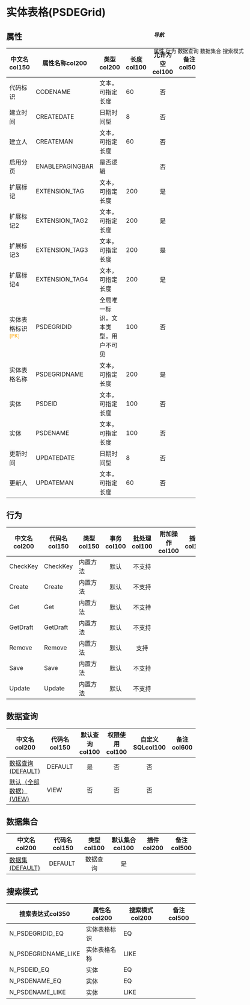 # 实体表格(PSDEGrid)  <!-- {docsify-ignore-all} -->


## 属性
|    中文名col150 | 属性名称col200           | 类型col200     | 长度col100    |允许为空col100    |  备注col500  |
| --------   |------------| -----  | -----  | :----: | -------- |
|代码标识|CODENAME|文本，可指定长度|60|否||
|建立时间|CREATEDATE|日期时间型|8|否||
|建立人|CREATEMAN|文本，可指定长度|60|否||
|启用分页|ENABLEPAGINGBAR|是否逻辑||否||
|扩展标记|EXTENSION_TAG|文本，可指定长度|200|是||
|扩展标记2|EXTENSION_TAG2|文本，可指定长度|200|是||
|扩展标记3|EXTENSION_TAG3|文本，可指定长度|200|是||
|扩展标记4|EXTENSION_TAG4|文本，可指定长度|200|是||
|实体表格标识<sup class="footnote-symbol"><font color=orange>[PK]</font></sup>|PSDEGRIDID|全局唯一标识，文本类型，用户不可见|100|否||
|实体表格名称|PSDEGRIDNAME|文本，可指定长度|200|是||
|实体|PSDEID|文本，可指定长度|100|否||
|实体|PSDENAME|文本，可指定长度|100|否||
|更新时间|UPDATEDATE|日期时间型|8|否||
|更新人|UPDATEMAN|文本，可指定长度|60|否||


## 行为
| 中文名col200    | 代码名col150    | 类型col150    | 事务col100   | 批处理col100   | 附加操作col100  | 插件col150    |  备注col300  |
| -------- |---------- |----------- |:----:|:----:|---------| ----- | ----- |
|CheckKey|CheckKey|内置方法|默认|不支持||||
|Create|Create|内置方法|默认|不支持||||
|Get|Get|内置方法|默认|不支持||||
|GetDraft|GetDraft|内置方法|默认|不支持||||
|Remove|Remove|内置方法|默认|支持||||
|Save|Save|内置方法|默认|不支持||||
|Update|Update|内置方法|默认|不支持||||

## 数据查询
| 中文名col200    | 代码名col150    | 默认查询col100 | 权限使用col100 | 自定义SQLcol100 |  备注col600|
| --------  | --------   | :----:  |:----:  | :----:  |----- |
|[数据查询(DEFAULT)](module/extension/PSDEGrid/query/Default)|DEFAULT|是|否 |否 ||
|[默认（全部数据）(VIEW)](module/extension/PSDEGrid/query/View)|VIEW|否|否 |否 ||

## 数据集合
| 中文名col200  | 代码名col150  | 类型col100 | 默认集合col100 |   插件col200|   备注col500|
| --------  | --------   | :----:   | :----:   | ----- |----- |
|[数据集(DEFAULT)](module/extension/PSDEGrid/dataset/Default)|DEFAULT|数据查询|是|||

## 搜索模式
|   搜索表达式col350   |    属性名col200    |    搜索模式col200        |备注col500  |
| -------- |------------|------------|------|
|N_PSDEGRIDID_EQ|实体表格标识|EQ||
|N_PSDEGRIDNAME_LIKE|实体表格名称|LIKE||
|N_PSDEID_EQ|实体|EQ||
|N_PSDENAME_EQ|实体|EQ||
|N_PSDENAME_LIKE|实体|LIKE||

<div style="display: block; overflow: hidden; position: fixed; top: 140px; right: 100px;">

##### 导航
<el-anchor >
<el-anchor-link :href="`#/module/extension/PSDEGrid?id=属性`">
  属性
</el-anchor-link>
<el-anchor-link :href="`#/module/extension/PSDEGrid?id=行为`">
  行为
</el-anchor-link>
<el-anchor-link :href="`#/module/extension/PSDEGrid?id=数据查询`">
  数据查询
</el-anchor-link>
<el-anchor-link :href="`#/module/extension/PSDEGrid?id=数据集合`">
  数据集合
</el-anchor-link>
<el-anchor-link :href="`#/module/extension/PSDEGrid?id=搜索模式`">
  搜索模式
</el-anchor-link>
</el-anchor>
</div>

<script>
 const { createApp } = Vue
  createApp({
    data() {
      return {



      }
    },
    methods: {
    }
  }).use(ElementPlus).mount('#app')
</script>